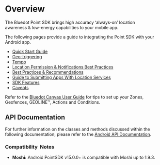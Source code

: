 Overview
===========

The Bluedot Point SDK brings high accuracy ‘always-on’ location awareness & low-energy capabilities to your mobile app.

The following pages provide a guide to integrating the Point SDK with your Android app.

*   [Quick Start Guide](./Quick%20Start.md)
*   [Geo-triggering](./Geo-triggering.md)
*   [Tempo](./Tempo.md)
*   [Location Permission & Notifications Best Practices](./Location%20Permission%20&%20Notifications%20Best%20Practices.md)
*   [Best Practices & Recommendations](./Best%20Practices%20&%20Recommendations.md)
*   [Guide to Submitting Apps With Location Services](../../Implementation%20and%20Best%20Practices%20Guides/Submitting%20apps%20with%20location%20services%20guide.md)
*   [SDK Features](./Features/Enable%20or%20disable%20zones.md)
*   [Caveats](./Caveats.md)

Refer to the [Bluedot Canvas User Guide](../../Canvas/Overview.md) for tips to set up your Zones, Geofences, GEOLINE™, Actions and Conditions.

API Documentation
-----------------

For further information on the classes and methods discussed within the following documentation, please refer to the [Android API Documentation](http://android-docs.bluedot.io/).

### Compatibility  Notes

*   **Moshi:** Android PointSDK v15.0.0+ is compatible with Moshi up to 1.9.3.